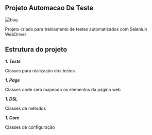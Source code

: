 ## Projeto Automacao De Teste

![bug](https://user-images.githubusercontent.com/33205795/87365387-750a0a00-c54c-11ea-8a6b-bdda3475a3fd.jpg)
 
Projeto criado para treinamento de testes automatizados com Seleniun WebDriver

## Estrutura do projeto

**_1. Teste_**

Classes  para realização dos testes

**_1. Page_**

Classes  onde será mapeado os elementos da página web

**_1. DSL_**

Classes de métodos 

**_1. Core_**

Classes  de configuração
 
